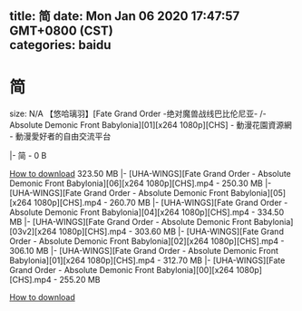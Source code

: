 
title: 简
date: Mon Jan 06 2020 17:47:57 GMT+0800 (CST)    
categories: baidu
---

# 简
size: N/A
 【悠哈璃羽】[Fate Grand Order -绝对魔兽战线巴比伦尼亚- /- Absolute Demonic Front Babylonia][01][x264 1080p][CHS] - 動漫花園資源網 - 動漫愛好者的自由交流平台
 
|- 简 - 0 B

[How to download](https://bpcam.bemobtrk.com/go/2ceec3aa-1ca2-46d6-b9ff-aaa5c184517c?jno=3282) 323.50 MB
|- [UHA-WINGS][Fate Grand Order - Absolute Demonic Front Babylonia][06][x264 1080p][CHS].mp4 - 250.30 MB
|- [UHA-WINGS][Fate Grand Order - Absolute Demonic Front Babylonia][05][x264 1080p][CHS].mp4 - 260.70 MB
|- [UHA-WINGS][Fate Grand Order - Absolute Demonic Front Babylonia][04][x264 1080p][CHS].mp4 - 334.50 MB
|- [UHA-WINGS][Fate Grand Order - Absolute Demonic Front Babylonia][03v2][x264 1080p][CHS].mp4 - 303.60 MB
|- [UHA-WINGS][Fate Grand Order - Absolute Demonic Front Babylonia][02][x264 1080p][CHS].mp4 - 306.10 MB
|- [UHA-WINGS][Fate Grand Order - Absolute Demonic Front Babylonia][01][x264 1080p][CHS].mp4 - 312.70 MB
|- [UHA-WINGS][Fate Grand Order - Absolute Demonic Front Babylonia][00][x264 1080p][CHS].mp4 - 255.20 MB

[How to download](https://bpcam.bemobtrk.com/go/2ceec3aa-1ca2-46d6-b9ff-aaa5c184517c?jno=3253)
